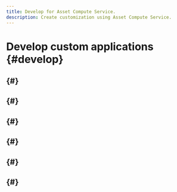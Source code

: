 ```yaml
---
title: Develop for Asset Compute Service.
description: Create customization using Asset Compute Service.
---
```


# Develop custom applications {#develop}

<!--
https://wiki.corp.adobe.com/display/~gklebus/Asset+Microservices+Extensibility+Use+Case+Analysis

-->

## {#}

## {#}

## {#}


## {#}



## {#}



## {#}
